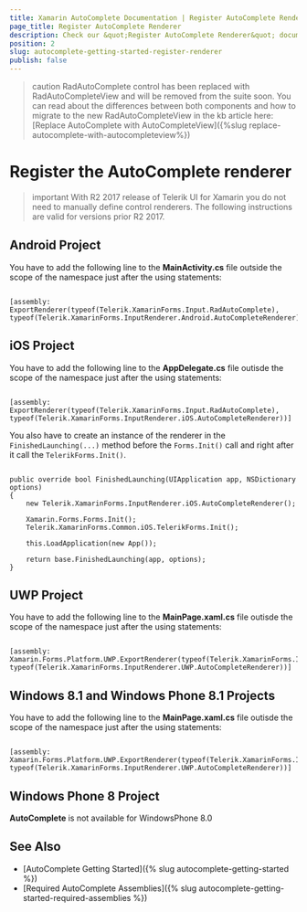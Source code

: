 ```yaml
---
title: Xamarin AutoComplete Documentation | Register AutoComplete Renderer
page_title: Register AutoComplete Renderer
description: Check our &quot;Register AutoComplete Renderer&quot; documentation article for Telerik AutoComplete for Xamarin control.
position: 2
slug: autocomplete-getting-started-register-renderer
publish: false
---
```


>caution RadAutoComplete control has been replaced with RadAutoCompleteView and will be removed from the suite soon. You can read about the differences between both components and how to migrate to the new RadAutoCompleteView in the kb article here: [Replace AutoComplete with AutoCompleteView]({%slug replace-autocomplete-with-autocompleteview%})

# Register the AutoComplete renderer

>important With R2 2017 release of Telerik UI for Xamarin you do not need to manually define control renderers. The following instructions are valid for versions prior R2 2017. 

## Android Project

You have to add the following line to the **MainActivity.cs** file outside the scope of the namespace just after the using statements:

<pre><code class='language-cs'>
[assembly: ExportRenderer(typeof(Telerik.XamarinForms.Input.RadAutoComplete), typeof(Telerik.XamarinForms.InputRenderer.Android.AutoCompleteRenderer))]
</code></pre>

## iOS Project

You have to add the following line to the **AppDelegate.cs** file outisde the scope of the namespace just after the using statements:

<pre><code class='language-cs'>
[assembly: ExportRenderer(typeof(Telerik.XamarinForms.Input.RadAutoComplete), typeof(Telerik.XamarinForms.InputRenderer.iOS.AutoCompleteRenderer))]
</code></pre>

You also have to create an instance of the renderer in the `FinishedLaunching(...)` method before the `Forms.Init()` call and right after it call the `TelerikForms.Init()`.

<pre><code class='language-cs'>
public override bool FinishedLaunching(UIApplication app, NSDictionary options)
{
    new Telerik.XamarinForms.InputRenderer.iOS.AutoCompleteRenderer();

    Xamarin.Forms.Forms.Init();
    Telerik.XamarinForms.Common.iOS.TelerikForms.Init();

    this.LoadApplication(new App());

    return base.FinishedLaunching(app, options);
}
</code></pre>
    
## UWP Project

You have to add the following line to the **MainPage.xaml.cs** file outisde the scope of the namespace just after the using statements:

<pre><code class='language-cs'>
[assembly: Xamarin.Forms.Platform.UWP.ExportRenderer(typeof(Telerik.XamarinForms.Input.RadAutoComplete), typeof(Telerik.XamarinForms.InputRenderer.UWP.AutoCompleteRenderer))]
</code></pre>

## Windows 8.1 and Windows Phone 8.1 Projects

You have to add the following line to the **MainPage.xaml.cs** file outisde the scope of the namespace just after the using statements:

<pre><code class='language-cs'>
[assembly: Xamarin.Forms.Platform.UWP.ExportRenderer(typeof(Telerik.XamarinForms.Input.RadAutoComplete), typeof(Telerik.XamarinForms.InputRenderer.UWP.AutoCompleteRenderer))]
</code></pre>

## Windows Phone 8 Project

**AutoComplete** is not available for WindowsPhone 8.0

## See Also

- [AutoComplete Getting Started]({% slug autocomplete-getting-started %})
- [Required AutoComplete Assemblies]({% slug autocomplete-getting-started-required-assemblies %})

